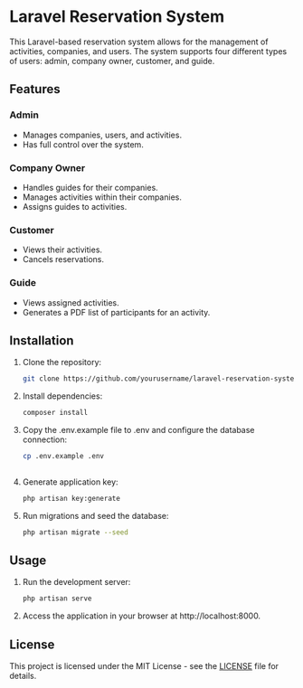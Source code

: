 # Laravel Reservation System

This Laravel-based reservation system allows for the management of activities, companies, and users. The system supports four different types of users: admin, company owner, customer, and guide.

## Features

### Admin

- Manages companies, users, and activities.
- Has full control over the system.

### Company Owner

- Handles guides for their companies.
- Manages activities within their companies.
- Assigns guides to activities.

### Customer

- Views their activities.
- Cancels reservations.

### Guide

- Views assigned activities.
- Generates a PDF list of participants for an activity.

## Installation

1. Clone the repository:

   ```bash
   git clone https://github.com/yourusername/laravel-reservation-system.git
2. Install dependencies:
   ```bash
   composer install
3. Copy the .env.example file to .env and configure the database connection:
   ```bash
   cp .env.example .env
 
4. Generate application key:
   ```bash
   php artisan key:generate

5. Run migrations and seed the database:
   ```bash
   php artisan migrate --seed

## Usage

1. Run the development server:
   ```bash
   php artisan serve
2. Access the application in your browser at http://localhost:8000.

## License

This project is licensed under the MIT License - see the [LICENSE](LICENSE) file for details.
   
